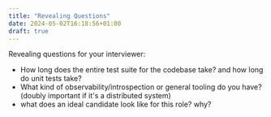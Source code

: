 ```yaml
---
title: "Revealing Questions"
date: 2024-05-02T16:18:56+01:00
draft: true
---
```


Revealing questions for your interviewer:

- How long does the entire test suite for the codebase take? and how long do unit tests take?
- What kind of observability/introspection or general tooling do you have? (doubly important if it's a distributed system)
- what does an ideal candidate look like for this role? why?

